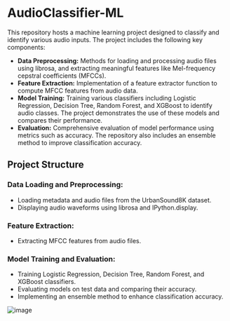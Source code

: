 # AudioClassifier-ML
This repository hosts a machine learning project designed to classify and identify various audio inputs. The project includes the following key components:

- **Data Preprocessing:** Methods for loading and processing audio files using librosa, and extracting meaningful features like Mel-frequency cepstral coefficients (MFCCs).
- **Feature Extraction:** Implementation of a feature extractor function to compute MFCC features from audio data.
- **Model Training:** Training various classifiers including Logistic Regression, Decision Tree, Random Forest, and XGBoost to identify audio classes. The project demonstrates the use of these models and compares their performance.
- **Evaluation:** Comprehensive evaluation of model performance using metrics such as accuracy. The repository also includes an ensemble method to improve classification accuracy.

## Project Structure
### Data Loading and Preprocessing:
- Loading metadata and audio files from the UrbanSound8K dataset.
- Displaying audio waveforms using librosa and IPython.display.

### Feature Extraction:
- Extracting MFCC features from audio files.

### Model Training and Evaluation:
- Training Logistic Regression, Decision Tree, Random Forest, and XGBoost classifiers.
- Evaluating models on test data and comparing their accuracy.
- Implementing an ensemble method to enhance classification accuracy.


![image](https://github.com/BravenMo/AudioClassifier-ML/assets/91548058/b7850dec-84a8-48f4-b3b8-19fd101d44d1)
